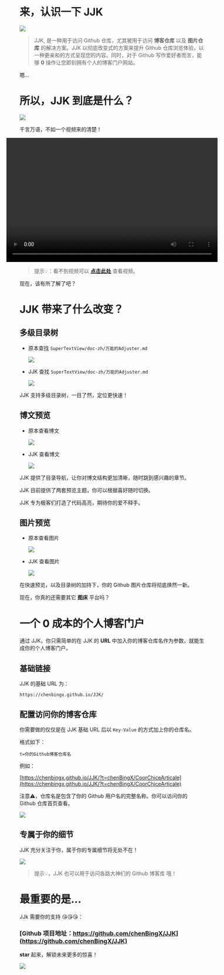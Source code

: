 
<script>
    document.title="来，认识一下 JJK";
</script>

# 来，认识一下 JJK


![](https://raw.githubusercontent.com/chenBingX/img/master/JJK/JJk_pc_phone.png)


> JJK, 是一种用于访问 Github 仓库，尤其被用于访问 **博客仓库** 以及 **图片仓库** 的解决方案。JJK 以彻底改变式的方案来提升 Github 仓库浏览体验，以一种更亲和的方式呈现您的内容。同时，对于 Github 写作爱好者而言，能够 **0** 操作让您即刻拥有个人的博客门户网站。




嗯...

# 所以，JJK 到底是什么？

![](https://raw.githubusercontent.com/chenBingX/img/master/%E6%9A%B4%E6%BC%AB/u%3D4145703872%2C2664040760%26fm%3D26%26gp%3D0.jpg)  

千言万语，不如一个视频来的清楚！

<div style="display:flex; width:100%; height:auto; justify-content:center">
<video style="width: 60vw; height: 35.2vw" src="https://raw.githubusercontent.com/chenBingX/img/master/%E5%85%B6%E5%AE%83/JJK%E6%BC%94%E7%A4%BA.mov" controls></video>
</div>

> 提示💡：看不到视频可以 [**点击此处**](https://chenbingx.github.io/JJK/article.html?article_url=https://raw.githubusercontent.com/chenBingX/JJK/master/README.md&t=chenBingX/JJK) 查看视频。

现在，该有所了解了吧？

# JJK 带来了什么改变？

## 多级目录树  

- 原本查找 `SuperTextView/doc-zh/万能的Adjuster.md`

    ![](https://raw.githubusercontent.com/chenBingX/img/master/JJK/Github%E6%9F%A5%E6%89%BE%E6%96%87%E4%BB%B6.gif)

- JJK 查找 `SuperTextView/doc-zh/万能的Adjuster.md`

    ![](https://raw.githubusercontent.com/chenBingX/img/master/JJK/JJK%E6%9F%A5%E6%89%BE%E6%96%87%E4%BB%B6.gif)

JJK 支持多级目录树，一目了然，定位更快速！

## 博文预览

- 原本查看博文

    ![](https://raw.githubusercontent.com/chenBingX/img/master/JJK/Github%E7%9C%8B%E5%8D%9A%E6%96%87.gif)

- JJK 查看博文

    ![](https://raw.githubusercontent.com/chenBingX/img/master/JJK/JJK%E7%9C%8B%E5%8D%9A%E6%96%87.gif)

JJK 提供了目录导航，让你对博文结构更加清晰，随时跳到感兴趣的章节。

JJK 目前提供了两套预览主题，你可以根据喜好随时切换。

JJK 专为极客们打造了代码高亮，期待你的爱不释手。

## 图片预览

- 原本查看图片

    ![](https://raw.githubusercontent.com/chenBingX/img/master/JJK/github%E6%9F%A5%E7%9C%8B%E5%9B%BE%E7%89%87.gif)


- JJK 查看图片

    ![](https://raw.githubusercontent.com/chenBingX/img/master/JJK/JJK%E6%9F%A5%E7%9C%8B%E5%9B%BE%E7%89%87.gif)

在快速预览，以及目录树的加持下，你的 Github 图片仓库将彻底焕然一新。

现在，你真的还需要其它 **图床** 平台吗？


# 一个 0 成本的个人博客门户

通过 JJK，你只需简单的在 JJK 的 **URL** 中加入你的博客仓库名作为参数，就能生成你的个人博客门户。  

## 基础链接

JJK 的基础 URL 为：  

```
https://chenbingx.github.io/JJK/
```

## 配置访问你的博客仓库

你需要做的仅仅是在 JJK 基础 URL 后以 `Key-Value` 的方式加上你的仓库名。  

格式如下：

```
t=你的Github博客仓库名
```

例如：


[https://chenbingx.github.io/JJK/?t=chenBingX/CoorChiceArticale](https://chenbingx.github.io/JJK/?t=chenBingX/CoorChiceArticale)

注意⚠️，仓库名是包含了你的 Github 用户名的完整名称。你可以访问你的 Github 仓库首页查看。


![](https://raw.githubusercontent.com/chenBingX/img/master/%E5%85%B6%E5%AE%83/%E8%8E%B7%E5%8F%96%E4%BB%93%E5%BA%93%E5%90%8D.png)


## 专属于你的细节

JJK 充分关注于你，属于你的专属细节将无处不在！  

![](https://raw.githubusercontent.com/chenBingX/img/master/JJK/JJK%E7%BB%86%E8%8A%82.png)



> 提示💡，JJK 也可以用于访问各路大神们的 Github 博客库 哦！

# 最重要的是...

JJk 需要你的支持 😘😘😘：

### [Github 项目地址：https://github.com/chenBingX/JJK](https://github.com/chenBingX/JJK)

**star** 起来，解锁未来更多的惊喜！

![](https://raw.githubusercontent.com/chenBingX/img/master/%E6%9A%B4%E6%BC%AB/u%3D3171595335%2C884327306%26fm%3D26%26gp%3D0.jpg)